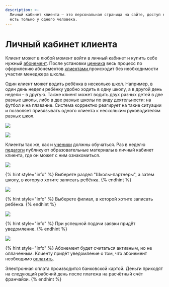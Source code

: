```yaml
---
description: >-
  Личный кабинет клиента — это персональная страница на сайте, доступ к которой
  есть только у одного человека.
---
```


# Личный кабинет клиента

Клиент может в любой момент войти в личный кабинет и купить себе нужный [абонемент](../../abonementy/dobavlenie-abonementov.md). После установки [ценника](../../abonementy/cenniki/) весь процесс по оформлению абонементов [клиентами ](../)происходит без необходимости участия менеджера школы.&#x20;

Один клиент может водить ребёнка в несколько школ. Например, в один день недели ребёнку удобно ходить в одну школу, а в другой день недели – в другую. Также клиент может водить двух разных детей в две разные школы, либо в две разные школы по виду деятельности: на футбол и на плавание. Система корректно реагирует на такие ситуации и позволяет привязывать одного клиента к нескольким руководителям разных школ.&#x20;

![](../../.gitbook/assets/Screenshot\_370.png)

![](../../.gitbook/assets/Screenshot\_371.png)

Клиенты так же, как и [ученики](../../ucheniki.md) должны обучаться. Раз в неделю [педагоги](../../nachalo-raboty/shkola/gruppa/rabota-pedagogov.md) публикуют образовательные материалы в личный кабинет клиента, где он может с ним ознакомиться.

![](../../.gitbook/assets/Screenshot\_379.png)

{% hint style="info" %}
Выберете раздел "Школы-партнёры", а затем школу, в которую хотите записать ребёнка.
{% endhint %}

![](../../.gitbook/assets/Screenshot\_380.png)

{% hint style="info" %}
Выберете филиал, в которой хотите записать ребёнка.
{% endhint %}

![](../../.gitbook/assets/Screenshot\_381.png)

{% hint style="info" %}
При успешной подачи заявки придёт уведомление.
{% endhint %}

![](../../.gitbook/assets/Screenshot\_382.png)

{% hint style="info" %}
Абонемент будет считаться активным, но не оплаченным. Клиенту придёт уведомление о том, что абонемент необходимо [оплатить](../../abonementy/sposoby-oplaty.md).&#x20;

Электронная оплата производится банковской картой. Деньги приходят на следующий рабочий день после платежа на расчётный счёт франчайзи.
{% endhint %}

